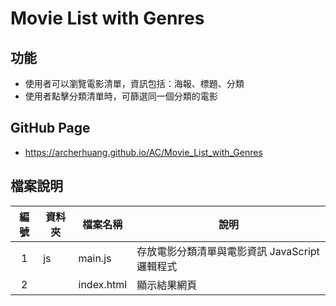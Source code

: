 # Movie List with Genres

## 功能
* 使用者可以瀏覽電影清單，資訊包括：海報、標題、分類
* 使用者點擊分類清單時，可篩選同一個分類的電影

## GitHub Page
* https://archerhuang.github.io/AC/Movie_List_with_Genres

## 檔案說明

| 編號 | 資料夾 |  檔案名稱 | 說明  |
|:---:|---|---|---|
|1| js | main.js | 存放電影分類清單與電影資訊 JavaScript 邏輯程式 |
|2|  |  index.html | 顯示結果網頁 |
